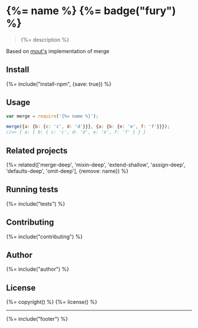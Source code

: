 # {%= name %} {%= badge("fury") %}

> {%= description %}

Based on [mout's](https://github.com/mout/mout) implementation of merge

## Install
{%= include("install-npm", {save: true}) %}

## Usage

```js
var merge = require('{%= name %}');

merge({a: {b: {c: 'c', d: 'd'}}}, {a: {b: {e: 'e', f: 'f'}}});
//=> { a: { b: { c: 'c', d: 'd', e: 'e', f: 'f' } } }
```

## Related projects
{%= related(['merge-deep', 'mixin-deep', 'extend-shallow', 'assign-deep', 'defaults-deep', 'omit-deep'], {remove: name}) %}

## Running tests
{%= include("tests") %}

## Contributing
{%= include("contributing") %}

## Author
{%= include("author") %}

## License
{%= copyright() %}
{%= license() %}

***

{%= include("footer") %}
